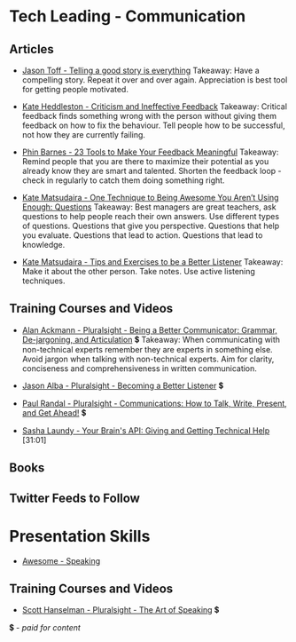 # Tech Leading - Communication

## Articles

- [Jason Toff - Telling a good story is everything](https://medium.com/life-tips/telling-a-good-story-is-everything-5c66abbb23d9#.d1y57kslh)
Takeaway: Have a compelling story. Repeat it over and over again. Appreciation is best tool for getting people motivated. 

- [Kate Heddleston - Criticism and Ineffective Feedback](https://kateheddleston.com/blog/criticism-and-ineffective-feedback)
Takeaway: Critical feedback finds something wrong with the person without giving them feedback on how to fix the behaviour. Tell people how to be successful, not how they are currently failing.

- [Phin Barnes - 23 Tools to Make Your Feedback Meaningful](http://firstround.com/review/23-Tools-to-Make-Feedback-Meaningful/)
Takeaway: Remind people that you are there to maximize their potential as you already know they are smart and talented. Shorten the feedback loop - check in regularly to catch them doing something right.

- [Kate Matsudaira - One Technique to Being Awesome You Aren’t Using Enough: Questions](http://katemats.com/one-technique-to-being-awesome-you-arent-using-enough-questions/)
Takeaway: Best managers are great teachers, ask questions to help people reach their own answers. Use different types of questions. Questions that give you perspective. Questions that help you evaluate. Questions that lead to action. Questions that lead to knowledge.

- [Kate Matsudaira - Tips and Exercises to be a Better Listener](http://katemats.com/tips-exercises-better-listener/)
Takeaway: Make it about the other person. Take notes. Use active listening techniques.

## Training Courses and Videos

- [Alan Ackmann - Pluralsight - Being a Better Communicator: Grammar, De-jargoning, and Articulation](https://app.pluralsight.com/library/courses/being-better-communicator-grammar-dejargoning-articulation) 💲
Takeaway: When communicating with non-technical experts remember they are experts in something else. Avoid jargon when talking with non-technical experts. Aim for clarity, conciseness and comprehensiveness in written communication.

- [Jason Alba - Pluralsight - Becoming a Better Listener](https://app.pluralsight.com/library/courses/becoming-better-listener) 💲

- [Paul Randal - Pluralsight - Communications: How to Talk, Write, Present, and Get Ahead!](https://app.pluralsight.com/library/courses/communication-skills) 💲

- [Sasha Laundy - Your Brain's API: Giving and Getting Technical Help](https://www.youtube.com/watch?v=hY14Er6JX2s) [31:01]

## Books


## Twitter Feeds to Follow


# Presentation Skills

- [Awesome - Speaking](https://github.com/matteofigus/awesome-speaking)

## Training Courses and Videos

- [Scott Hanselman - Pluralsight - The Art of Speaking](https://app.pluralsight.com/library/courses/hanselman-speaking) 💲


💲 - *paid for content*
